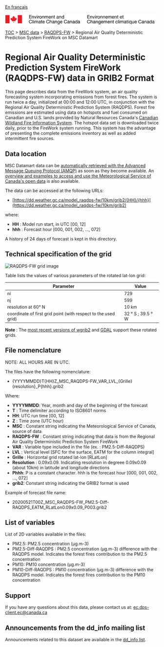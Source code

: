 [En français](readme_raqdps-fw-datamart_fr.md)

![ECCC logo](../../img_eccc-logo.png)

[TOC](../../readme_en.md) > [MSC data](../readme_en.md) > [RAQDPS-FW](readme_raqdps-fw_en.md) > Regional Air Quality Deterministic Prediction System FireWork on MSC Datamart

# Regional Air Quality Deterministic Prediction System FireWork (RAQDPS-FW) data in GRIB2 Format

This page describes data from the FireWork system, an air quality forecasting system incorporating emissions from forest fires. The system is run twice a day, initialized at 00:00 and 12:00 UTC, in conjunction with the Regional Air Quality Deterministic Prediction System (RAQDPS). Forest fire emissions are estimated using data on hotspots and fuel consumed on Canadian and U.S. lands provided by Natural Resources Canada's [Canadian Wildland Fire Information System](http://cwfis.cfs.nrcan.gc.ca/). The hotspot data set is downloaded twice daily, prior to the FireWork system running. This system has the advantage of presenting the complete emissions inventory as well as added intermittent fire sources.

## Data location

MSC Datamart data can be [automatically retrieved with the Advanced Message Queuing Protocol (AMQP)](../../msc-datamart/amqp_en.md) as soon as they become available. An [overview and examples to access and use the Meteorological Service of Canada's open data](../../usage/readme_en.md) is also available.

The data can be accessed at the following URLs:

* [https://dd.weather.gc.ca/model_raqdps-fw/10km/grib2/{HH}/{hhh}](https://dd.weather.gc.ca/model_raqdps-fw/10km/grib2) 

where:

* __HH__ : Model run start, in UTC [00, 12]
* __hhh__ : Forecast hour [000, 001, 002, ..., 072] 

A history of 24 days of forecast is kept in this directory.

## Technical specification of the grid

![RAQDPS-FW grid image](https://collaboration.cmc.ec.gc.ca/cmc/cmos/public_doc/msc-data/nwp_raqdps-fw/grille_raqdps-fw.png)

Table lists the values of various parameters of the rotated lat-lon grid:

| Parameter | Value |
| ------ | ------ |
| ni | 729 |
| nj | 599 | 
| resolution at 60° N | 10 km |
| coordinate of first grid point (with respect to the used grid) | 32 ° S ; 39.5 ° W |

__Note__ : The [most recent versions of wgrib2](https://www.cpc.ncep.noaa.gov/products/wesley/wgrib2/update_2.0.8.html) and [GDAL](https://gdal.org/) support these rotated grids.

## File nomenclature

NOTE: ALL HOURS ARE IN UTC.

The files have the following nomenclature:

* {YYYYMMDD}T{HH}Z_MSC_RAQDPS-FW_VAR_LVL_{Grille}(resolution}_P{hhh}.grib2

Where:

* __YYYYMMDD__: Year, month and day of the beginning of the forecast
* __T__ : Time delimiter according to ISO8601 norms
* __HH__: UTC run time [00, 12]
* __Z__ : Time zone (UTC hour)
* __MSC__ : Constant string indicating the Meteorological Service of Canada, source of data
* __RAQDPS-FW__ : Constant string indicating that data is from the Regional Air Quality Deterministic Prediction System FireWork
* __VAR__ : Variable type included in the file (ex. : PM2.5-Diff-RAQDPS)
* __LVL__ : Vertical level [SFC for the surface, EATM for the column integral]
* __Grille__ : Horizontal grid rotated lat-lon [RLatLon]
* __Resolution__ : 0.09x0.09. Indicating resolution in degreee 0.09x0.09 (about 10km) in latitude and longitude directions
* __Phhh__: P is a constant character. hhh is the forecast hour [000, 001, 002, ..., 072]
* __grib2__: Constant string indicating the GRIB2 format is used

Example of forecast file name:

* 20200521T00Z_MSC_RAQDPS-FW_PM2.5-Diff-RAQDPS_EATM_RLatLon0.09x0.09_P003.grib2

## List of variables

List of 2D variables available in the files:

* PM2.5: PM2.5 concentration (&mu;g.m-3)
* PM2.5-Diff-RAQDPS : PM2.5 concentration (&mu;g.m-3) difference with the RAQDPS model. Indicates the forest fires contribution to the PM2.5 concentration
* PM10: PM10 concentration (&mu;g.m-3)
* PM10-Diff-RAQDPS : PM10 concentration (&mu;g.m-3) difference with the RAQDPS model. Indicates the forest fires contribution to the PM10 concentration

## Support

If you have any questions about this data, please contact us at: [ec.dps-client.ec@canada.ca](mailto:ec.dps-client.ec@canada.ca)

## Announcements from the dd_info mailing list 

Announcements related to this dataset are available in the [dd_info list](https://lists.ec.gc.ca/cgi-bin/mailman/listinfo/dd_info).
